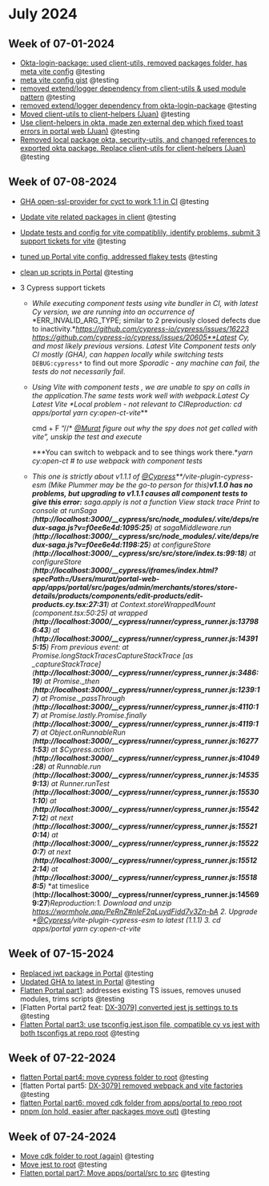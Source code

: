 # July 2024

## Week of 07-01-2024

* [Okta-login-package: used client-utils, removed packages folder, has meta vite config](https://github.com/helloextend/package-okta-login/pull/18) @testing
* [meta vite config gist](https://gist.github.com/muratkeremozcan/3808bbb2b99a3504c999939ec68916b4) @testing
* [removed extend/logger dependency from client-utils & used module pattern](https://github.com/helloextend/client-utils/pull/178) @testing
* [removed extend/logger dependency from okta-login-package](https://github.com/helloextend/package-okta-login/pull/20) @testing
* [Moved client-utils to client-helpers (Juan)](https://github.com/helloextend/client-helpers/pull/54) @testing
* [Use client-helpers in okta, made zen external dep which fixed toast errors in portal web (Juan)](https://github.com/helloextend/package-okta-login/pull/25) @testing
* [Removed local package okta, security-utils, and changed references to exported okta package. Replace client-utils for client-helpers (Juan)](https://github.com/helloextend/portal-web-app/pull/34) @testing

## Week of 07-08-2024

* [GHA open-ssl-provider for cyct to work 1:1 in CI](https://github.com/helloextend/gha-reusable-workflows/pull/749) @testing

* [Update vite related packages in client](https://github.com/helloextend/portal-web-app/pull/40/files#diff-7ae45ad102eab3b6d7e7896acd08c427a9b25b346470d7bc6507b6481575d519) @testing

* [Update tests and config for vite compatiblily, identify problems, submit 3 support tickets for vite](https://github.com/helloextend/portal-web-app/pull/46) @testing

* [tuned up Portal vite config, addressed flakey tests](https://github.com/helloextend/portal-web-app/pull/48) @testing

* [clean up scripts in Portal](https://github.com/helloextend/portal-web-app/pull/50) @testing

* 3 Cypress support tickets 

  * *While executing component tests using vite bundler in CI, with latest Cy version, we are running into an occurrence of*
    *ERR_INVALID_ARG_TYPE; similar to 2 previously closed defects due to inactivity.**https://github.com/cypress-io/cypress/issues/16223*
    *https://github.com/cypress-io/cypress/issues/20605**Latest Cy, and most likely previous versions.*
    *Latest Vite*
    *Component tests only*
    *CI mostly (GHA), can happen locally while switching tests* `DEBUG:cypress*` to find out more
    *Sporadic - any machine can fail, the tests do not necessarily fail*. 

  * *Using Vite with component tests , we are unable to spy on calls in the application.**The same tests work well with webpack.**Latest Cy*
    *Latest Vite*
    *Local problem - not relevant to CI**Reproduction:*
    cd apps/portal*
    *yarn cy:open-ct-vite***

    cmd + F “//* *[@Murat](https://extend-workspace.slack.com/team/U0296887H4Z)* *figure out why the spy does not get called with vite”, unskip the test and execute*

    ***You can switch to webpack and to see things work there.**yarn cy:open-ct # to use webpack with component tests*

  * *This one is strictly about v1.1.1 of* *[@Cypress](https://extend-workspace.slack.com/team/U02K16KPHDF)**/vite-plugin-cypress-esm*
    *(Mike Plummer may be the go-to person for this)**v1.1.0 has no problems, but upgrading to v1.1.1 causes all component tests to give this error:***
    *saga.apply is not a function*
    *View stack trace*
    *Print to console*
      *at runSaga (**http://localhost:3000/__cypress/src/node_modules/.vite/deps/redux-saga.js?v=f0ee6e4d:1095:25**)*
      *at sagaMiddleware.run (**http://localhost:3000/__cypress/src/node_modules/.vite/deps/redux-saga.js?v=f0ee6e4d:1198:25**)*
      *at configureStore (**http://localhost:3000/__cypress/src/src/store/index.ts:99:18**)*
      *at configureStore (**http://localhost:3000/__cypress/iframes/index.html?specPath=/Users/murat/portal-web-app/apps/portal/src/pages/admin/merchants/stores/store-details/products/components/edit-products/edit-products.cy.tsx:27:31**)*
      *at Context.storeWrappedMount (component.tsx:50:25)*
      *at wrapped (**http://localhost:3000/__cypress/runner/cypress_runner.js:137986:43**)*
      *at <unknown> (**http://localhost:3000/__cypress/runner/cypress_runner.js:143915:15**)*
    *From previous event:*
      *at Promise.longStackTracesCaptureStackTrace [as _captureStackTrace] (**http://localhost:3000/__cypress/runner/cypress_runner.js:3486:19**)*
      *at Promise._then (**http://localhost:3000/__cypress/runner/cypress_runner.js:1239:17**)*
      *at Promise._passThrough (**http://localhost:3000/__cypress/runner/cypress_runner.js:4110:17**)*
      *at Promise.lastly.Promise.finally (**http://localhost:3000/__cypress/runner/cypress_runner.js:4119:17**)*
      *at Object.onRunnableRun (**http://localhost:3000/__cypress/runner/cypress_runner.js:162771:53**)*
      *at $Cypress.action (**http://localhost:3000/__cypress/runner/cypress_runner.js:41049:28**)*
      *at Runnable.run (**http://localhost:3000/__cypress/runner/cypress_runner.js:145359:13**)*
      *at Runner.runTest (**http://localhost:3000/__cypress/runner/cypress_runner.js:155301:10**)*
      *at <unknown> (**http://localhost:3000/__cypress/runner/cypress_runner.js:155427:12**)*
      *at next (**http://localhost:3000/__cypress/runner/cypress_runner.js:155210:14**)*
      *at <unknown> (**http://localhost:3000/__cypress/runner/cypress_runner.js:155220:7**)*
      *at next (**http://localhost:3000/__cypress/runner/cypress_runner.js:155122:14**)*
      *at <unknown> (**http://localhost:3000/__cypress/runner/cypress_runner.js:155188:5**)*
      *at timeslice (**http://localhost:3000/__cypress/runner/cypress_runner.js:145699:27**)**Reproduction:**1. Download and unzip* *https://wormhole.app/PeRnZ#nleF2qLuydFidd7v3Zn-bA*
    *2. Upgrade* *[@Cypress](https://extend-workspace.slack.com/team/U02K16KPHDF)**/vite-plugin-cypress-esm to latest (1.1.1)*
    *3. cd apps/portal*
    *yarn cy:open-ct-vite*


## Week of 07-15-2024

* [Replaced jwt package in Portal](https://github.com/helloextend/portal-web-app/pull/55) @testing
* [Updated GHA to latest in Portal](https://github.com/helloextend/portal-web-app/pull/56) @testing
* [Flatten Portal part1](https://github.com/helloextend/portal-web-app/pull/59): addresses existing TS issues, removes unused modules, trims scripts @testing
* [Flatten Portal part2 feat: [DX-3079\] converted jest js settings to ts](https://github.com/helloextend/portal-web-app/pull/62) @testing
* [Flatten Portal part3: use tsconfig.jest.json file, compatible cy vs jest with both tsconfigs at repo root](https://github.com/helloextend/portal-web-app/pull/64) @testing

## Week of 07-22-2024

* [flatten Portal part4: move cypress folder to root](https://github.com/helloextend/portal-web-app/pull/69) @testing
* [flatten Portal part5: [DX-3079\] removed webpack and vite factories](https://github.com/helloextend/portal-web-app/pull/73#top) @testing
* [flatten Portal part6: moved cdk folder from apps/portal to repo root](https://github.com/helloextend/portal-web-app/pull/82)
* [pnpm (on hold, easier after packages move out)](https://github.com/helloextend/portal-web-app/pull/79)  @testing

## Week of 07-24-2024

* [Move cdk folder to root (again)](https://github.com/helloextend/portal-web-app/pull/90) @testing
* [Move jest to root](https://github.com/helloextend/portal-web-app/pull/96) @testing
* [Flatten portal part7: Move apps/portal/src to src](https://github.com/helloextend/portal-web-app/pull/103) @testing

